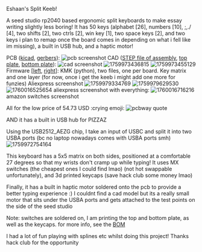 Eshaan's Split Keeb!

A seed studio rp2040 based ergonomic split keyboards to make essay writing slightly less boring! It has 50 keys (alphabet [26], numbers [10], ;,./ [4], two shifts [2], two ctrls [2], win key [1], two space keys [2], and two keys i plan to remap once the board comes in depending on what i fell like im missing), a built in USB hub, and a haptic motor!

PCB ([kicad](/keeb), [gerbers](/gerbers_final^2.zip)):
![pcb screenshot](<Screenshot 2025-10-05 120106.png>)
CAD ([STEP file of assembly](/final_assembly.step), [top plate](/Top%20plate.step), [bottom plate](/Bottom%20plate.step)):
![cad screenshot](<Screenshot 2025-10-08 181944.png>)
![1759973436815](image/README/1759973436815.png)
![1759973455129](image/README/1759973455129.png)
Firmware [[left](/left.py), [right](/right.py)]: KMK (python), two files, one per board. Key matrix and one layer (for now, once i get the keeb i might add one more for funzies)
Aliexpress screenshot ![1759979334769](image/README/1759979334769.png)
![1759979629530](image/README/1759979629530.png)
![1760016525654](image/README/1760016525654.png)
aliexpress screenshot with everything: ![1760016716216](image/README/1760016716216.png)
amazon switches screenshot

All for the low price of 54.73 USD :crying emoji:
![pcbway quote](<Screenshot 2025-10-05 123428.png>)

AND it has a built in USB hub for PIZZAZ

Using the USB2512_AEZG chip, I take an input of USBC and split it into two USBA ports (bc no laptop nowadays comes with USBA ports smh)
![1759972754164](image/README/1759972754164.png)

This keyboard has a 5x5 matrix on both sides, positioned at a comfortable 27 degrees so that my wrists don't cramp up while typing! It uses MX switches (the cheapest ones I could find lmao) (not hot swappable unfortunately), and 3d printed keycaps (save hack club some money lmao)

Finally, it has a built in haptic motor soldered onto the pcb to provide a better typing experience :) I couldnt find a cad model but its a really small motor that sits under the USBA ports and gets attached to the test points on the side of the seed studio

Note: switches are soldered on, I am printing the top and bottom plate, as well as the keycaps. for more info, see the [BOM](/BOM.csv)

I had a lot of fun playing with splines etc whilst doing this project! Thanks hack club for the opportunity
